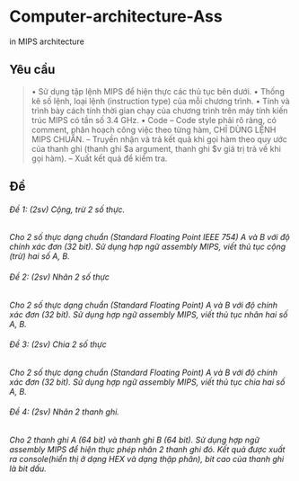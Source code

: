 # Computer-architecture-Ass
in MIPS architecture
## Yêu cầu
> • Sử dụng tập lệnh MIPS để hiện thực các thủ tục bên dưới.
> • Thống kê số lệnh, loại lệnh (instruction type) của mỗi chương trình.
> • Tính và trình bày cách tính thời gian chạy của chương trình trên máy tính kiến trúc MIPS có
tần số 3.4 GHz.
> • Code
– Code style phải rõ ràng, có comment, phân hoạch công việc theo từng hàm, CHỈ DÙNG
LỆNH MIPS CHUẨN.
– Truyền nhận và trả kết quả khi gọi hàm theo quy ước của thanh ghi (thanh ghi $a argument, thanh ghi $v giá trị trả về khi gọi hàm).
– Xuất kết quả để kiểm tra.
## Đề
###### Đề 1: (2sv) Cộng, trừ 2 số thực.
*Cho 2 số thực dạng chuẩn (Standard Floating Point IEEE 754) A và B với độ chính xác đơn (32
bit). Sử dụng hợp ngữ assembly MIPS, viết thủ tục cộng (trừ) hai số A, B.*
###### Đề 2: (2sv) Nhân 2 số thực
*Cho 2 số thực dạng chuẩn (Standard Floating Point) A và B với độ chính xác đơn (32 bit). Sử
dụng hợp ngữ assembly MIPS, viết thủ tục nhân hai số A, B.*
###### Đề 3: (2sv) Chia 2 số thực
*Cho 2 số thực dạng chuẩn (Standard Floating Point) A và B với độ chính xác đơn (32 bit). Sử
dụng hợp ngữ assembly MIPS, viết thủ tục chia hai số A, B.*
###### Đề 4: (2sv) Nhân 2 thanh ghi.
*Cho 2 thanh ghi A (64 bit) và thanh ghi B (64 bit). Sử dụng hợp ngữ assembly MIPS để hiện
thực phép nhân 2 thanh ghi đó. Kết quả được xuất ra console(hiển thị ở dạng HEX và dạng
thập phân), bit cao của thanh ghi là bit dấu.*
